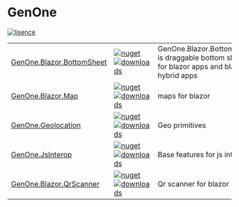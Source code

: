 # GenOne

[![lisence](https://img.shields.io/badge/lisence-MIT-green?style=flat-square)](https://github.com/Generation-One/GenOne/blob/master/LICENSE)

| | | |
|---|---|---|
| [GenOne.Blazor.BottomSheet](https://github.com/Generation-One/GenOne/tree/master/src/GenOne.Blazor.BottomSheet) | [![nuget](https://img.shields.io/nuget/v/GenOne.Blazor.BottomSheet?style=flat-square)](https://www.nuget.org/packages/GenOne.Blazor.BottomSheet) [![downloads](https://img.shields.io/nuget/dt/GenOne.Blazor.BottomSheet?style=flat-square)](https://www.nuget.org/packages/GenOne.Blazor.BottomSheet) | GenOne.Blazor.BottomSheet is draggable bottom sheet for blazor apps and blazor hybrid apps |
| [GenOne.Blazor.Map](https://github.com/Generation-One/GenOne/tree/master/src/GenOne.Blazor.Map) | [![nuget](https://img.shields.io/nuget/v/GenOne.Blazor.Map?style=flat-square)](https://www.nuget.org/packages/GenOne.Blazor.Map) [![downloads](https://img.shields.io/nuget/dt/GenOne.Blazor.Map?style=flat-square)](https://www.nuget.org/packages/GenOne.Blazor.Map) | maps for blazor |
| [GenOne.Geolocation](https://github.com/Generation-One/GenOne/tree/master/src/GenOne.Geolocation) | [![nuget](https://img.shields.io/nuget/v/GenOne.Geolocation?style=flat-square)](https://www.nuget.org/packages/GenOne.Geolocation) [![downloads](https://img.shields.io/nuget/dt/GenOne.Geolocation?style=flat-square)](https://www.nuget.org/packages/GenOne.Geolocation) | Geo primitives |
| [GenOne.JsInterop](https://github.com/Generation-One/GenOne/tree/master/src/GenOne.JsInterop) | [![nuget](https://img.shields.io/nuget/v/GenOne.JsInterop?style=flat-square)](https://www.nuget.org/packages/GenOne.JsInterop) [![downloads](https://img.shields.io/nuget/dt/GenOne.JsInterop?style=flat-square)](https://www.nuget.org/packages/GenOne.JsInterop) | Base features for js interop |
| [GenOne.Blazor.QrScanner](https://github.com/Generation-One/GenOne/tree/master/src/GenOne.Blazor.QrScanner) | [![nuget](https://img.shields.io/nuget/v/GenOne.Blazor.QrScanner?style=flat-square)](https://www.nuget.org/packages/GenOne.Blazor.QrScanner) [![downloads](https://img.shields.io/nuget/dt/GenOne.Blazor.QrScanner?style=flat-square)](https://www.nuget.org/packages/GenOne.Blazor.QrScanner) | Qr scanner for blazor |

